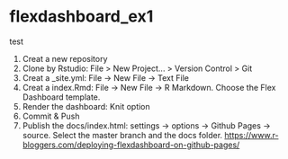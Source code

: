 # flexdashboard_ex1
test
1. Creat a new repository
2. Clone by Rstudio: File > New Project... > Version Control > Git
3. Creat a _site.yml: File -> New File -> Text File
4. Creat a index.Rmd: File -> New File -> R Markdown. Choose the Flex Dashboard template.
5. Render the dashboard: Knit option
6. Commit & Push
7. Publish the docs/index.html: settings -> options -> Github Pages -> source. Select the master branch and the docs folder.
https://www.r-bloggers.com/deploying-flexdashboard-on-github-pages/
